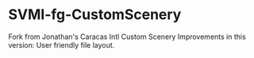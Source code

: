# SVMI-fg-CustomScenery
Fork from Jonathan's Caracas Intl Custom Scenery
Improvements in this version: User friendly file layout.
